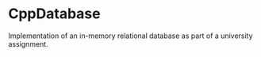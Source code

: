 # CppDatabase
Implementation of an in-memory relational database as part of a university assignment.
